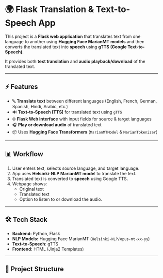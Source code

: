 # 🌍 Flask Translation & Text-to-Speech App  

This project is a **Flask web application** that translates text from one language to another using **Hugging Face MarianMT models** and then converts the translated text into **speech** using **gTTS (Google Text-to-Speech)**.  

It provides both **text translation** and **audio playback/download** of the translated text.  

---

## ⚡ Features  

- 🔤 **Translate text** between different languages (English, French, German, Spanish, Hindi, Arabic, etc.)  
- 🔊 **Text-to-Speech (TTS)** for translated text using `gTTS`  
- 🌐 **Flask Web Interface** with input fields for source & target languages  
- 🎧 **Play or download audio** of translated text  
- 📦 Uses **Hugging Face Transformers** (`MarianMTModel` & `MarianTokenizer`)  

---

## 📊 Workflow  

1. User enters text, selects source language, and target language.  
2. App uses **Helsinki-NLP MarianMT model** to translate the text.  
3. Translated text is converted to **speech** using Google TTS.  
4. Webpage shows:  
   - Original text  
   - Translated text  
   - Option to listen to or download the audio.  

---

## 🛠️ Tech Stack  

- **Backend:** Python, Flask  
- **NLP Models:** Hugging Face MarianMT (`Helsinki-NLP/opus-mt-xx-yy`)  
- **Text-to-Speech:** gTTS  
- **Frontend:** HTML (Jinja2 Templates)  

---

## 📂 Project Structure  

